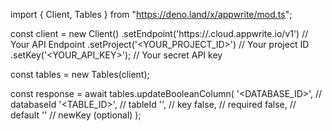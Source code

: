 import { Client, Tables } from "https://deno.land/x/appwrite/mod.ts";

const client = new Client()
    .setEndpoint('https://<REGION>.cloud.appwrite.io/v1') // Your API Endpoint
    .setProject('<YOUR_PROJECT_ID>') // Your project ID
    .setKey('<YOUR_API_KEY>'); // Your secret API key

const tables = new Tables(client);

const response = await tables.updateBooleanColumn(
    '<DATABASE_ID>', // databaseId
    '<TABLE_ID>', // tableId
    '', // key
    false, // required
    false, // default
    '' // newKey (optional)
);
